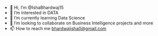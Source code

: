 - 👋 Hi, I’m @IshaBhardwaj15
- 👀 I’m interested in DATA
- 🌱 I’m currently learning Data Science
- 💞️ I’m looking to collaborate on Business Intelligence projects and more
- 📫 How to reach me bhardwajisha0@gmail.com
